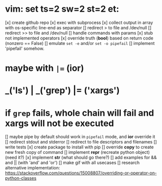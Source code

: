 # vim: set ts=2 sw=2 st=2 et:

[x] create github repo
[x] exec with subprocess
[x] collect output in array with os-specific line-end as separator
[] redirect > to file and /dev/null
[] redirect >> to file and /dev/null
[] handle commands with params
[x] stub not implemented operators
[x] override truth (__bool__) based on return code (nonzero == False)
[] emulate `set -e` and/or `set -o pipefail`
[] implement 'pipefail' somehow.
#       maybe with `|=` (__ior__)
#       _('ls') | _('grep') |= ('xargs')
#       if `grep` fails, whole chain will fail and xargs will not be executed
[] maybe pipe by default should work in `pipefail` mode, and __ior__ override it
[] redirect stdout and stderror
[] redirect to file descriptors and filenames
[] write tests
[x] create package to install with pip
[] override __copy__ to create new fresh copy of command
[] implement __repr__ (recreate python object) (need it?)
[x] implement __str__ (what should go there?)
[] add examples for && and || (with 'and' and 'or')
[] make gif with all usecases
[] research alternative implementation: https://stackoverflow.com/questions/15008807/overriding-or-operator-on-python-classes
